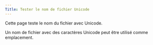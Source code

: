 ```yaml
---
Title: Tester le nom de fichier Unicode
---
```

Cette page teste le nom du fichier avec Unicode.

Un nom de fichier avec des caractères Unicode peut être utilisé comme emplacement.
